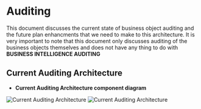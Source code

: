 # Auditing

This document discusses the current state of business object auditing and the future plan enhancments that we need to make to this architecture. It is very important to note that this document only discusses auditing of the business objects themselves and does not have any thing to do with **BUSINESS INTELLIGENCE AUDITING**


## Current Auditing Architecture

* **Current Auditing Architecture component diagram**

![Current Auditing Architecture](https://confluence.taulia.com/download/attachments/75497691/CurrentAudting.png?api=v2)
![Current Auditing Architecture](/currentAuditing.png?raw=true "Optional Title")
